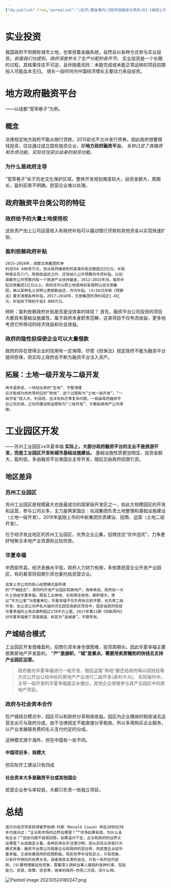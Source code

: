 ```yaml
---
{"dg-publish":true,"permalink":"/经济/置身事内/3政府投融资与债务/03.1城投公司与土地金融/","dgPassFrontmatter":true}
---
```


# 实业投资
我国政府不但拥有城市土地，也掌控着金融系统，自然会以各种方式参与实业投资。*前面我们也提到，政府深度参与了生产分配的各环节。*
实业投资是一个长期的过程，其结果往往不可逆，且伴随着风险：未能完成或未能正常运转的项目前期投入可能血本无归。
很长一段时间内中国经济增长主要动力来自投资。
# 地方政府融资平台
——以成都“宽窄巷子”为例。
## 概念
法律规定地方政府不能从银行贷款，2015前也不允许发行债券。因此政府想要借钱投资，往往通过成立国有独资企业，即**地方政府融资平台**。
*名称凸显了其融资和负债功能，实际往往突出自身的投资功能。*
### 为什么是政府主导
“宽窄巷子”处于历史文化保护区域，整体开发规划难度较大，投资金额大，周期长，盈利前景不明确。民营企业难以处理。
## 政府融资平台类公司的特征
### 政府给予的大量土地使用权
这些资产加上公司运营收入和政府补贴可以撬动银行贷款和其他资金以实现快速扩张。
### 盈利依赖政府补贴
```
2015—2016年，成都文旅集团的净
利润为6 600多万元，但从政府接收到的各类补贴总额超过2亿元。补贴
种类五花八门，除税收返还之外，还有纳入公共预算的专项补贴。比如
成都市公共预算内有一个旅游产业扶持基金，2012—2015年间，每年补
贴文旅集团1亿元以上。政府还可以把土地使用权有偿转让给文旅集
团，再以某种名义将转让费原数返还，作为补贴。(4)2015年新《预算
法》要求清理各种补贴。2017—2018年，文旅集团的净利润近1.4亿
元，补贴则下降到不足4 000万元。
```
辨析：盈利依赖政府补贴是否是没效率的体现？
首先，融资平台公司投资的项目大都具有基础设施属性，属于政府本身职责范畴，这类项目不仅考虑收益，更多地考虑它所带动的经济效益和社会效益。
### 政府的隐性担保使企业可以大量借款
政府的存在使得企业的信用有一定保障。尽管《担保法》规定政府不能为融资平台提供担保，但实际上政府会不断为融资平台注入资产。
## 拓展：土地一级开发与二级开发
```
用术语来说，一块划出来的“生地”，平整清理
后才能成为向市场供应的“熟地”，这个过程称为“土地一级开发”。“一
级开发”投入大、利润低，且涉及拆迁等复杂问题，一般由政府融资平
台公司完成。之后的建设和运营称为“二级开发”，大都由房地产公司来
做。
```
# 工业园区开发
——苏州工业园区vs华夏幸福
**实际上，大部分政府融资平台的主业不是旅游开发，而是工业园区开发和城市基础设施建设。**
基础设施性质更加明显，投资金额大，盈利低，多由融资平台类国企主导开发，随后交由政府招商引资。
## 地区差异
### 苏州工业园区
苏州工业园区是规模最大也是最成功的国家级开发区之一，如此大规模园区的开发和运营，参与公司众多，主力是两家国企：兆润集团负责土地整理和基础设施建设（土地一级开发），2019年底刚上市的中新集团负责建设、招商、运营（土地二级开发）。

位于经济发达地区的苏州工业园区，优秀企业云集，招商往往“优中选优”，力争更好地聚合本地产业资源和比较优势。
### 华夏幸福
中西部市县，经济发展水平低，政府人力财力有限，多依靠民营企业开发产业园区，有的甚至将招商引资也委托给民营企业。
```
这家上市公司的核心经营模式是所谓
的“产城结合”，即同时开发产业园区和房地产。简单来说，政府划一大
片土地给华夏幸福，既有工业用地，也有商住用地，面积很大，常
以“平方公里”为度量单位。华夏幸福不仅负责拆迁和平整，也负责二级
开发。在让该公司声名大噪的河北固安高新区项目中，固安县政府签给
华夏幸福的土地总面积超过170平方公里。2017年第11期《财新周刊》
对华夏幸福做了深度报道，称其为“造城者”，不算夸张。
```
## 产城结合模式
工业园区开发很难盈利，招商引资本身也很困难，投资周期长。因此华夏幸福主要依靠房地产开发盈利。
**“产”是旗帜，“城”是重点，需要用卖房赚到的快钱去支持产业园区运营。**
>政府委托华夏幸福进行一级开发，随后这篇“熟地”要还给政府再以招拍挂等方式公开出让给中标的房地产产业进行二级开发(*盈利大头*)。
>实际操作中，主导一级开发的华夏幸福是近水楼台，其他企业很难参与其产业园区中的房地产项目。

### 政府与社会资本合作
在产城结合模式中，园区可以和政府分享税收收益。园区内企业缴纳的税收减去运营支出可与政府分成，由于法律规定不能直接分享税收，所以多用购买企业服务，以产业发展服务费的名义支付约定的分成。

这种模式源于海外，但在中国有一些不同。
#### 中国项目多、规模大
但实际开工建设只有四成
#### 社会资本大多是融资平台或其他国企
民营企业参与率较低，大都只负责一些独立项目。

# 总结
```
诺贝尔经济学奖获得者罗纳德·科斯（Ronald Coase）早在20世纪30
年代就问过：“企业和市场的边界在哪里？”“市场如果有效，为什么会
有企业？”这些问题不容易回答。如果追问下去，企业和政府的边界又
在哪里？从纸面定义看，各种实体似乎泾渭分明，但从实际业务和行为
模式来看，融资平台类公司就是企业和政府的混合体，而民营企业如华
夏幸福，又承担着政府的招商职能。现实世界中没有定义，只有现象，
只有环环相扣的权责关系。或者按张五常的说法，只有一系列合约安
排。(9)要想理解这些现象，需要深入调研当事人面临的各种约束，包括
能力、资源、政策、信息等，简单的政府—市场二元观，没什么用。
```
![Pasted image 20230524180247.png](/img/user/%E7%BB%8F%E6%B5%8E/%E7%BD%AE%E8%BA%AB%E4%BA%8B%E5%86%85/source/Pasted%20image%2020230524180247.png)